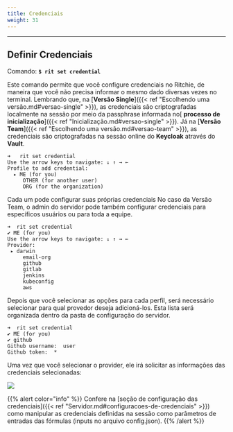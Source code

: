 ```yaml
---
title: Credenciais
weight: 31
---
```


---

## **Definir Credenciais**

Comando: **`$ rit set credential`**

Este comando permite que você configure credenciais no Ritchie, de maneira que você não precisa informar o mesmo dado diversas vezes no terminal. Lembrando que, na [**Versão Single**]({{< ref "Escolhendo uma versão.md#versao-single" >}}), as credenciais são criptografadas localmente na sessão por meio da passphrase informada no[ **processo de inicialização**]({{< ref "Inicialização.md#versao-single" >}}). Já na [**Versão Team**]({{< ref "Escolhendo uma versão.md#versao-team" >}}), as credenciais são criptografadas na sessão online do **Keycloak** através do **Vault**.

```text
➜   rit set credential
Use the arrow keys to navigate: ↓ ↑ → ←
Profile to add credential:
  ▸ ME (for you)
     OTHER (for another user)
     ORG (for the organization)
```

Cada um pode configurar suas próprias credenciais No caso da Versão Team, o admin do servidor pode também configurar credenciais para específicos usuários ou para toda a equipe.

```text
➜  rit set credential
✔ ME (for you)
Use the arrow keys to navigate: ↓ ↑ → ←
Provider:
 ▸ darwin
     email-org
     github
     gitlab
     jenkins
     kubeconfig
     aws
```

Depois que você selecionar as opções para cada perfil, será necessário selecionar para qual provedor deseja adicioná-los. Esta lista será organizada dentro da pasta de configuração do servidor.

```text
➜  rit set credential
✔ ME (for you)
✔ github
Github username:  user
Github token:  *
```

 Uma vez que você selecionar o provider, ele irá solicitar as informações das credenciais selecionadas:

![](https://lh4.googleusercontent.com/_U93uVcs1Tu9TIUy59wuVfDCKgHbqO-lt5pPPSmlmDqwaFG1oew-nG_ntixSNFVRvmknMNca0X2G5WhYAowGS84V3Bf1OCZmurcCnK-Xkn9HZkf67ZWe6Jy6Wi2f9BNL6ggdO4sI)

{{% alert color="info" %}}
Confere na [seção de configuração das credenciais]({{< ref "Servidor.md#configuracoes-de-credenciais" >}}) como manipular as credenciais definidas na sessão como parâmetros de entradas das fórmulas \(inputs no arquivo config.json\).
{{% /alert %}}

